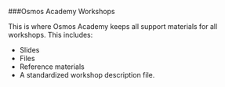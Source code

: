 ###Osmos Academy Workshops

This is where Osmos Academy keeps all support materials for all workshops. This includes:

* Slides
* Files
* Reference materials
* A standardized workshop description file.